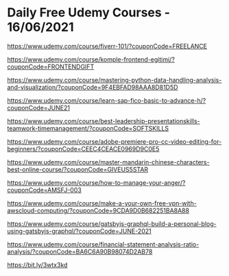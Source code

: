 # Daily Free Udemy Courses - 16/06/2021

https://www.udemy.com/course/fiverr-101/?couponCode=FREELANCE
https://www.udemy.com/course/komple-frontend-egitimi/?couponCode=FRONTENDGIFT
https://www.udemy.com/course/mastering-python-data-handling-analysis-and-visualization/?couponCode=9F4EBFAD98AAA8D81D5D
https://www.udemy.com/course/learn-sap-fico-basic-to-advance-h/?couponCode=JUNE21
https://www.udemy.com/course/best-leadership-presentationskills-teamwork-timemanagement/?couponCode=SOFTSKILLS
https://www.udemy.com/course/adobe-premiere-pro-cc-video-editing-for-beginners/?couponCode=CEEC4CEACE0969D9C0E5
https://www.udemy.com/course/master-mandarin-chinese-characters-best-online-course/?couponCode=GIVEUS5STAR
https://www.udemy.com/course/how-to-manage-your-anger/?couponCode=AMSFJ-003
https://www.udemy.com/course/make-a-your-own-free-vpn-with-awscloud-computing/?couponCode=9CDA9D0B682251BA8A88
https://www.udemy.com/course/gatsbyjs-graphql-build-a-personal-blog-using-gatsbyjs-graphql/?couponCode=JUNE-2021
https://www.udemy.com/course/financial-statement-analysis-ratio-analysis/?couponCode=BA6C6A90B98074D2AB78
https://bit.ly/3wtx3kd
